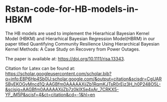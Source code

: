 # Rstan-code-for-HB-models-in-HBKM
The HB models are used to implement the Hierarhical Bayesian Kernel Model (HBKM) and Hierarhical Bayesian Regression Model(HBRM)
in our paper titled Quantifying Community Resilience Using Hierarchical Bayesian Kernel Methods: A Case Study on Recovery from Power Outages. 

The paper is available at: https://doi.org/10.1111/risa.13343. 

Citation for Latex can be found at: https://scholar.googleusercontent.com/scholar.bib?q=info:E8P6Hp4Sb0IJ:scholar.google.com/&output=citation&scisdr=CgUARSByEKOGvMncd1Q:AAGBfm0AAAAAXjjZb1RqmKJTsR0rEjz3H_h0P248O5L-&scisig=AAGBfm0AAAAAXjjZb7z0klXSe4xAr_7CRKX5-YF_iM5P&scisf=4&ct=citation&cd=-1&hl=en


